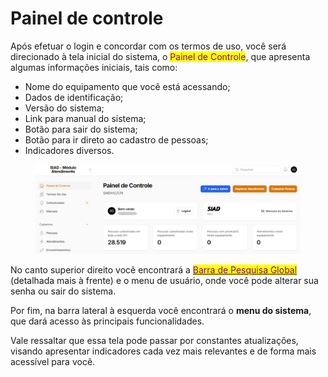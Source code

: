 # Painel de controle

Após efetuar o login e concordar com os termos de uso, você será direcionado à tela inicial do sistema, o <mark style="color:purple;">Painel de Controle</mark>, que apresenta algumas informações iniciais, tais como:

* Nome do equipamento que você está acessando;
* Dados de identificação;
* Versão do sistema;
* Link para manual do sistema;
* Botão para sair do sistema;
* Botão para ir direto ao cadastro de pessoas;
* Indicadores diversos.

<figure><img src="../.gitbook/assets/image (188).png" alt=""><figcaption></figcaption></figure>

No canto superior direito você encontrará a [<mark style="color:purple;">Barra de Pesquisa Global</mark>](../pessoas/pesquisa/pesquisa-global.md) (detalhada mais à frente) e o menu de usuário, onde você pode alterar sua senha ou sair do sistema.

Por fim, na barra lateral à esquerda você encontrará o **menu do sistema**, que dará acesso às principais funcionalidades.

Vale ressaltar que essa tela pode passar por constantes atualizações, visando apresentar indicadores cada vez mais relevantes e de forma mais acessível para você.
